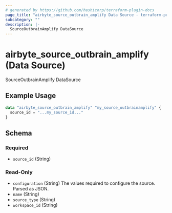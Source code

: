```yaml
---
# generated by https://github.com/hashicorp/terraform-plugin-docs
page_title: "airbyte_source_outbrain_amplify Data Source - terraform-provider-airbyte"
subcategory: ""
description: |-
  SourceOutbrainAmplify DataSource
---
```


# airbyte_source_outbrain_amplify (Data Source)

SourceOutbrainAmplify DataSource

## Example Usage

```terraform
data "airbyte_source_outbrain_amplify" "my_source_outbrainamplify" {
  source_id = "...my_source_id..."
}
```

<!-- schema generated by tfplugindocs -->
## Schema

### Required

- `source_id` (String)

### Read-Only

- `configuration` (String) The values required to configure the source. Parsed as JSON.
- `name` (String)
- `source_type` (String)
- `workspace_id` (String)


